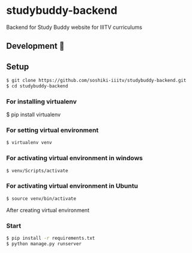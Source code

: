 # studybuddy-backend
Backend for Study Buddy website for IIITV curriculums 
## Development 🔧

## Setup

```sh
$ git clone https://github.com/soshiki-iiitv/studybuddy-backend.git
$ cd studybuddy-backend
```
### For installing virtualenv
$ pip install virtualenv

### For setting virtual environment
```sh
$ virtualenv venv
```

### For activating virtual environment in windows
```sh
$ venv/Scripts/activate
```

### For activating virtual environment in Ubuntu
```sh
$ source venv/bin/activate
```

After creating virtual environment 
 
### Start
```sh
$ pip install -r requirements.txt
$ python manage.py runserver
```

